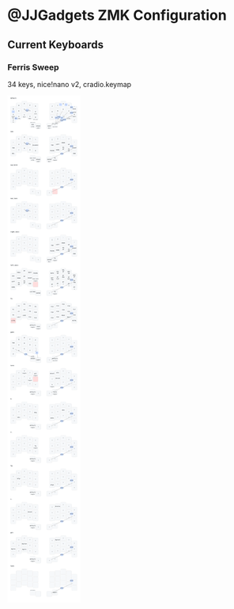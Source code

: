 # @JJGadgets ZMK Configuration

## Current Keyboards

### Ferris Sweep
34 keys, nice!nano v2, cradio.keymap

![Ferris Sweep layout](./images/cradio.svg)